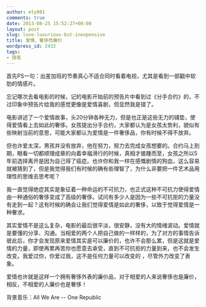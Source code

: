 ```yaml
---
author: ety001
comments: true
date: 2013-08-25 15:52:27+00:00
layout: post
slug: love-luxurious-but-inexpensive
title: 爱情，奢侈而廉价
wordpress_id: 2432
tags:
- 随笔
---
```


首先PS一句：出差加班的节奏真心不适合同时看着电视，尤其是看到一部戳中软肋的情感片。

忘记哪次去看电影的时候，记的电影开始前的预告片中看到过《分手合约》的，不过印象中预告片给我的感觉更像是爱情喜剧，但显然我是错了。

电影讲述了一个爱情故事，头20分钟各种无力，但是也正是这些无力的铺垫，使得爱情看上去如此的奢侈。女孩提出分手合约，大家都认为是女孩太势利，貌似有些映射当前的意思，可能大家都认为爱情是一件奢侈品，你有时候不得不放弃。

但也许爱太深，男孩并没有放弃，他在努力，努力去完成女孩想要的。合约马上到期，眼看一切都顺理成章的向着幸福滑行的时候，真相才接踵而至，女孩之所以5年前选择离开是因为自己得了癌症。也许你和我一样在感慨剧情的狗血，这么容易就被猜到了，但是我觉得我们有时候的确有些理智了，为什么非要把一件艺术品用理性的思维去思考呢？
<!-- more -->

我一直觉得绝症其实是象征着一种命运的不可抗力，也正式这种不可抗力使得爱情由一种通俗的奢侈变成了高级的奢侈。试问有多少人是因为一些不可抗拒的力量没有走到一起？这有时候的确会让我们觉得爱情是如此的奢侈，以致于觉得爱情是一种奢求。

其实爱情不是这么复杂，电影的最后很平淡，很安静，没有大的情绪波动。爱情就是要懂的分享、沟通。当相爱的两个人把自己做的一样样的，为了对方的事情告诉彼此后，你才会发现原来爱情其实是可以廉价的，也许不会那么累，但是这就是爱情的力量，即使再累再苦你也愿意去承受，直到不可抗拒的力量到来，也不会发生改变。我爱过你，你爱过我，这不是任何力量可以改变的 ，尽管外力改变了表象。

爱情也许就是这样一个拥有奢侈外表的廉价品，对于相爱的人来说奢侈也是廉价，相反，不相爱的人廉价也是奢侈！

背景音乐：All We Are -- One Republic

